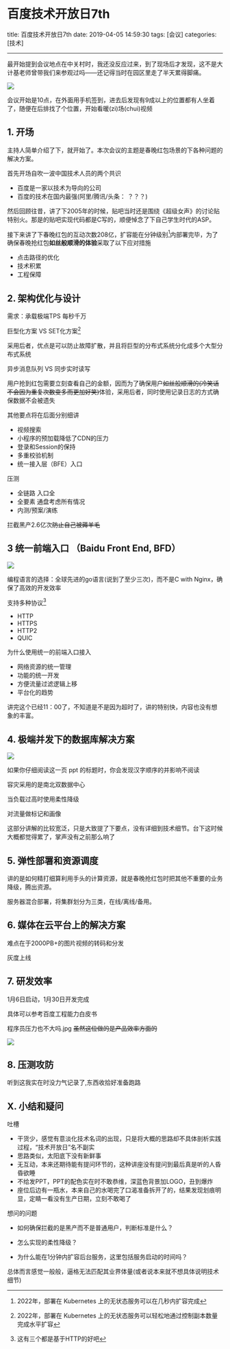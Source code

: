 # 百度技术开放日7th

title: 百度技术开放日7th
date: 2019-04-05 14:59:30
tags: [会议] 
categories: [技术]

------



最开始提到会议地点在中关村时，我还没反应过来，到了现场后才发现，这不是大计基老师曾带我们来参观过吗——还记得当时在园区里走了半天累得脚痛。

![](https://counter2015.com/picture/open-1.jpg) 

会议开始是10点，在外面用手机签到，进去后发现有9成以上的位置都有人坐着了，随便在后排找了个位置，开始看暖(zi)场(chui)视频



## 1. 开场

主持人简单介绍了下，就开始了。本次会议的主题是春晚红包场景的下各种问题的解决方案。

首先开场自吹一波中国技术人员的两个共识

- 百度是一家以技术为导向的公司
- 百度的技术在国内最强(阿里/腾讯/头条： ？？？)

然后回顾往昔，讲了下2005年的时候，贴吧当时还是围绕《超级女声》的讨论贴特别火。那是的贴吧实现代码都是C写的，顺便悼念了下自己学生时代的ASP。

接下来讲了下春晚红包的互动次数208亿，扩容能在分钟级别[^1]内部署完毕，为了确保春晚抢红包**如丝般顺滑的体验**采取了以下应对措施

- 点击路径的优化
- 技术积累
- 工程保障





## 2. 架构优化与设计

需求：承载极端TPS 每秒千万

巨型化方案 VS SET化方案[^2]

采用后者，优点是可以防止故障扩散，并且将巨型的分布式系统分化成多个大型分布式系统



异步消息队列 VS 同步实时读写

用户抢到红包需要立刻查看自己的金额，因而为了确保用户<del>如丝般顺滑的(冷笑话不会因为重复次数变多而更加好笑)</del>体验，采用后者，同时使用记录日志的方式确保数据不会被遗失



其他要点将在后面分别细讲

- 视频搜索
- 小程序的预加载降低了CDN的压力
- 登录和Session的保持
- 多重校验机制
- 统一接入层（BFE）入口

压测

- 全链路 入口全
- 全要素 通盘考虑所有情况
- 内测/预案/演练

拦截黑产2.6亿次<del>防止自己被薅羊毛</del>



## 3 统一前端入口 （Baidu Front End, BFD）

![](https://counter2015.com/picture/open-2.jpg) 



编程语言的选择：全球先进的go语言(说到了至少三次)，而不是C with Nginx，确保了高效的开发效率

支持多种协议[^3]

- HTTP
- HTTPS
- HTTP2
- QUIC



为什么使用统一的前端入口接入

- 网络资源的统一管理
- 功能的统一开发
- 方便流量过滤逻辑上移
- 平台化的趋势

讲完这个已经11：00了，不知道是不是因为超时了，讲的特别快，内容也没有想象的丰富。

## 4. 极端并发下的数据库解决方案

![](https://counter2015.com/picture/open-3.jpg) 

如果你仔细阅读这一页 ppt 的标题时，你会发现汉字顺序的并影响不阅读

容灾采用的是南北双数据中心

当负载过高时使用柔性降级

对流量做标记和画像

这部分讲解的比较宽泛，只是大致提了下要点，没有详细到技术细节。台下这时候大概都觉得累了，掌声没有之前那么响了

## 5. 弹性部署和资源调度

讲的是如何精打细算利用手头的计算资源，就是春晚抢红包时把其他不重要的业务降级，腾出资源。

服务器混合部署，将集群划分为三类，在线/离线/备用。

## 6. 媒体在云平台上的解决方案

难点在于2000PB+的图片视频的转码和分发

灰度上线

## 7. 研发效率

1月6日启动，1月30日开发完成

具体可以参考百度工程能力白皮书

程序员压力也不大吗.jpg <del>虽然这位做的是产品效率方面的</del>

![](https://counter2015.com/picture/open-4.jpg) 

## 8. 压测攻防

听到这我实在时没力气记录了,东西收拾好准备跑路

## X. 小结和疑问

吐槽

- 干货少，感觉有意淡化技术名词的出现，只是将大概的思路却不具体剖析实践过程，“技术开放日”名不副实
- 思路类似，太阳底下没有新鲜事
- 无互动，本来还期待能有提问环节的，这种讲座没有提问到最后真是听的人昏昏欲睡
- 不给发PPT，PPT的配色实在时不敢恭维，深蓝色背景加LOGO，丑到爆炸
- 座位后边有一瓶水，本来自己的水喝完了口渴准备拆开了的，结果发现划痕明显，定睛一看没有生产日期，立刻不敢喝了

想问的问题

- 如何确保拦截的是黑产而不是普通用户，判断标准是什么？

- 怎么实现的柔性降级？

- 为什么能在1分钟内扩容后台服务，这里包括服务启动的时间吗？

总体而言感觉一般般，逼格无法匹配其业界体量(或者说本来就不想具体说明技术细节)





[^1]: 2022年，部署在 Kubernetes 上的无状态服务可以在几秒内扩容完成
[^2]: 2022年，部署在 Kubernetes 上的无状态服务可以轻松地通过控制副本数量完成水平扩容
[^3]: 这有三个都是基于HTTP的好吧
